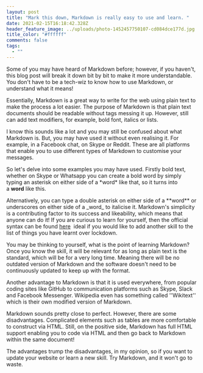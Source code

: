 ```yaml
---
layout: post
title: "Mark this down, Markdown is really easy to use and learn. "
date: 2021-02-15T16:18:42.328Z
header_feature_image: ../uploads/photo-1452457750107-cd084dce177d.jpg
title_color: "#ffffff"
comments: false
tags:
  - ""
---
```

Some of you may have heard of Markdown before; however, if you haven't, this blog post will break it down bit by bit to make it more understandable. You don't have to be a tech-wiz to know how to use Markdown, or understand what it means!

Essentially, Markdown is a great way to write for the web using plain text to make the process a lot easier. The purpose of Markdown is that plain text documents should be readable without tags messing it up. However, still can add text modifiers, for example, bold font, italics or lists. 

I know this sounds like a lot and you may still be confused about what Markdown is. But, you may have used it without even realising it. For example, in a Facebook chat, on Skype or Reddit. These are all platforms that enable you to use different types of Markdown to customise your messages. 

So let's delve into some examples you may have used. Firstly bold text, whether on Skype or Whatsapp you can create a bold word by simply typing an asterisk on either side of a \*word\* like that, so it turns into a **word** like this.

Alternatively, you can type a double asterisk on either side of a \*\*word\*\* or underscores on either side of a \_word\_ to italicise it. Markdown's simplicity is a contributing factor to its success and likeability, which means that anyone can do it! If you are curious to learn for yourself, then the official syntax can be found [here](<https://daringfireball.net/projects/markdown/syntax>) [](https://daringfireball.net/projects/markdown/syntax) ideal if you would like to add another skill to the list of things you have learnt over lockdown.

You may be thinking to yourself, what is the point of learning Markdown? Once you know the skill, it will be relevant for as long as plain text is the standard, which will be for a very long time. Meaning there will be no outdated version of Markdown and the software doesn't need to be continuously updated to keep up with the format. 

Another advantage to Markdown is that it is used everywhere, from popular coding sites like GitHub to communication platforms such as Skype, Slack and Facebook Messenger. Wikipedia even has something called ''Wikitext'' which is their own modified version of Markdown. 

Markdown sounds pretty close to perfect. However, there are some disadvantages. Complicated elements such as tables are more comfortable to construct via HTML. Still, on the positive side, Markdown has full HTML support enabling you to code via HTML and then go back to Markdown within the same document! 

The advantages trump the disadvantages, in my opinion, so if you want to update your website or learn a new skill. Try Markdown, and it won't go to waste.